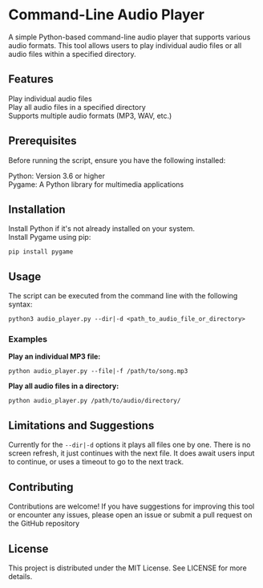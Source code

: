 # Command-Line Audio Player
A simple Python-based command-line audio player that supports various audio formats. This tool allows users to play individual audio files or all audio files within a specified directory.

## Features
Play individual audio files  
Play all audio files in a specified directory  
Supports multiple audio formats (MP3, WAV, etc.)  

## Prerequisites
Before running the script, ensure you have the following installed:

Python: Version 3.6 or higher  
Pygame: A Python library for multimedia applications  

## Installation
Install Python if it's not already installed on your system.  
Install Pygame using pip:
```
pip install pygame
```
## Usage
The script can be executed from the command line with the following syntax:

```
python3 audio_player.py --dir|-d <path_to_audio_file_or_directory>
```

### Examples
**Play an individual MP3 file:**

```
python audio_player.py --file|-f /path/to/song.mp3
```

**Play all audio files in a directory:**

```
python audio_player.py /path/to/audio/directory/
```

## Limitations and Suggestions
Currently for the `--dir|-d` options it plays all files one by one. There is no screen refresh, it just continues with the next file. It does await users input to continue, or uses a timeout to go to the next track.

## Contributing
Contributions are welcome! If you have suggestions for improving this tool or encounter any issues, please open an issue or submit a pull request on the GitHub repository

## License
This project is distributed under the MIT License. See LICENSE for more details.